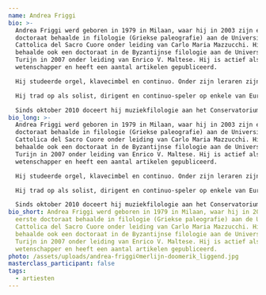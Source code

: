 ```yaml
---
name: Andrea Friggi
bio: >-
  Andrea Friggi werd geboren in 1979 in Milaan, waar hij in 2003 zijn eerste
  doctoraat behaalde in filologie (Griekse paleografie) aan de Università
  Cattolica del Sacro Cuore onder leiding van Carlo Maria Mazzucchi. Hij
  behaalde ook een doctoraat in de Byzantijnse filologie aan de Universiteit van
  Turijn in 2007 onder leiding van Enrico V. Maltese. Hij is actief als
  wetenschapper en heeft een aantal artikelen gepubliceerd.

  Hij studeerde orgel, klavecimbel en continuo. Onder zijn leraren zijn Edoardo Bellotti en Stefano Demicheli. Hij volgde ook masterclasses bij René Clemencic en Luigi F. Tagliavini. In 2007 verhuisde hij naar Nederland om te studeren bij Menno van Delft aan het Conservatorium van Amsterdam, waar hij afstudeerde in 2011. Na zijn BA-eindexamen vervolgde hij zijn studie in Amsterdam bij Bob van Asperen en Richard Egarr en behaalde een Master in Basso Continuo in 2013 bij docent Thérèse de Goede.

  Hij trad op als solist, dirigent en continuo-speler op enkele van Europa's grootste podia met verschillende ensembles, waaronder Dolce & Tempesta, Stile Galante, I Piccoli Olandesi. Hij maakte opnames voor Fuga Libera, Pan Classics en Glossa. In 2010 richtte hij, samen met blokfluitiste Anna Stegmann, zijn eigen groep op, Ensemble Odyssee. Met dit ensemble won hij in 2011 de derde prijs op het Van Wassenaer concours. In hetzelfde jaar ontving hij de prestigieuze Huygensbeurs van de Nederlandse overheid.

  Sinds oktober 2010 doceert hij muziekfilologie aan het Conservatorium van Amsterdam. Van 2000 tot 2005 was hij organist van de kerk van S. Giuseppe e S. Marcellina en van 2003 tot 2007 van de kerk van S. Angela Merici in Milaan.
bio_long: >-
  Andrea Friggi werd geboren in 1979 in Milaan, waar hij in 2003 zijn eerste
  doctoraat behaalde in filologie (Griekse paleografie) aan de Università
  Cattolica del Sacro Cuore onder leiding van Carlo Maria Mazzucchi. Hij
  behaalde ook een doctoraat in de Byzantijnse filologie aan de Universiteit van
  Turijn in 2007 onder leiding van Enrico V. Maltese. Hij is actief als
  wetenschapper en heeft een aantal artikelen gepubliceerd.

  Hij studeerde orgel, klavecimbel en continuo. Onder zijn leraren zijn Edoardo Bellotti en Stefano Demicheli. Hij volgde ook masterclasses bij René Clemencic en Luigi F. Tagliavini. In 2007 verhuisde hij naar Nederland om te studeren bij Menno van Delft aan het Conservatorium van Amsterdam, waar hij afstudeerde in 2011. Na zijn BA-eindexamen vervolgde hij zijn studie in Amsterdam bij Bob van Asperen en Richard Egarr en behaalde een Master in Basso Continuo in 2013 bij docent Thérèse de Goede.

  Hij trad op als solist, dirigent en continuo-speler op enkele van Europa's grootste podia met verschillende ensembles, waaronder Dolce & Tempesta, Stile Galante, I Piccoli Olandesi. Hij maakte opnames voor Fuga Libera, Pan Classics en Glossa. In 2010 richtte hij, samen met blokfluitiste Anna Stegmann, zijn eigen groep op, Ensemble Odyssee. Met dit ensemble won hij in 2011 de derde prijs op het Van Wassenaer concours. In hetzelfde jaar ontving hij de prestigieuze Huygensbeurs van de Nederlandse overheid.

  Sinds oktober 2010 doceert hij muziekfilologie aan het Conservatorium van Amsterdam. Van 2000 tot 2005 was hij organist van de kerk van S. Giuseppe e S. Marcellina en van 2003 tot 2007 van de kerk van S. Angela Merici in Milaan.
bio_short: Andrea Friggi werd geboren in 1979 in Milaan, waar hij in 2003 zijn
  eerste doctoraat behaalde in filologie (Griekse paleografie) aan de Università
  Cattolica del Sacro Cuore onder leiding van Carlo Maria Mazzucchi. Hij
  behaalde ook een doctoraat in de Byzantijnse filologie aan de Universiteit van
  Turijn in 2007 onder leiding van Enrico V. Maltese. Hij is actief als
  wetenschapper en heeft een aantal artikelen gepubliceerd.
photo: /assets/uploads/andrea-friggi©merlijn-doomerik_liggend.jpg
masterclass_participant: false
tags:
  - artiesten
---
```

